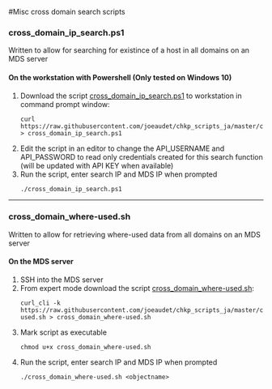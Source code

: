 #Misc cross domain search scripts

### cross_domain_ip_search.ps1
Written to allow for searching for existince of a host in all domains on an MDS server

#### On the workstation with Powershell (Only tested on Windows 10)
1. Download the script [cross_domain_ip_search.ps1](https://raw.githubusercontent.com/joeaudet/chkp_scripts_ja/master/cross_domain_search/cross_domain_ip_search.ps1) to workstation in command prompt window:
	```
	curl https://raw.githubusercontent.com/joeaudet/chkp_scripts_ja/master/cross_domain_search/cross_domain_ip_search.ps1 > cross_domain_ip_search.ps1
	```
1. Edit the script in an editor to change the API_USERNAME and API_PASSWORD to read only credentials created for this search function (will be updated with API KEY when available)
1. Run the script, enter search IP and MDS IP when prompted
	```
	./cross_domain_ip_search.ps1
	```

- - - -

### cross_domain_where-used.sh
Written to allow for retrieving where-used data from all domains on an MDS server

#### On the MDS server
1. SSH into the MDS server
1. From expert mode download the script [cross_domain_where-used.sh](https://raw.githubusercontent.com/joeaudet/chkp_scripts_ja/master/cross_domain_search/cross_domain_where-used.sh):
	```
	curl_cli -k https://raw.githubusercontent.com/joeaudet/chkp_scripts_ja/master/cross_domain_search/cross_domain_where-used.sh > cross_domain_where-used.sh
	```
1. Mark script as executable
	```
	chmod u+x cross_domain_where-used.sh
	```
1. Run the script, enter search IP and MDS IP when prompted
	```
	./cross_domain_where-used.sh <objectname>
	```
